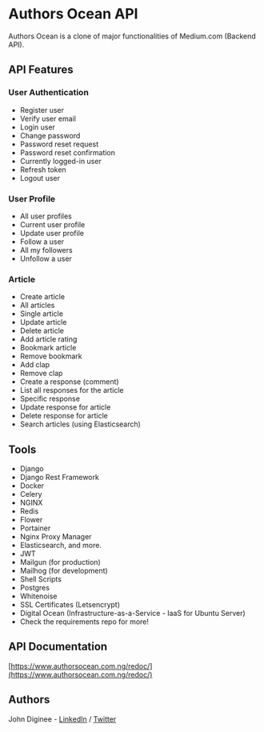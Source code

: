 # Authors Ocean API
 Authors Ocean is a clone of major functionalities of Medium.com (Backend API).

## API Features

### User Authentication
* Register user
* Verify user email
* Login user
* Change password
* Password reset request
* Password reset confirmation
* Currently logged-in user
* Refresh token
* Logout user

### User Profile
* All user profiles
* Current user profile
* Update user profile
* Follow a user
* All my followers
* Unfollow a user

### Article
* Create article
* All articles
* Single article
* Update article
* Delete article
* Add article rating
* Bookmark article
* Remove bookmark
* Add clap
* Remove clap
* Create a response (comment)
* List all responses for the article
* Specific response
* Update response for article
* Delete response for article
* Search articles (using Elasticsearch)

## Tools
 * Django
 * Django Rest Framework
 * Docker
 * Celery
 * NGINX
 * Redis
 * Flower
 * Portainer
 * Nginx Proxy Manager
 * Elasticsearch, and more.
 * JWT
 * Mailgun (for production)
 * Mailhog (for development)
 * Shell Scripts
 * Postgres
 * Whitenoise
 * SSL Certificates (Letsencrypt)
 * Digital Ocean (Infrastructure-as-a-Service - IaaS for Ubuntu Server)
 * Check the requirements repo for more!

 ## API Documentation
 [https://www.authorsocean.com.ng/redoc/](https://www.authorsocean.com.ng/redoc/)

 ## Authors
John Diginee - [LinkedIn](https://www.linkedin.com/in/johndiginee/) / [Twitter](http://twitter.com/johndiginee)
